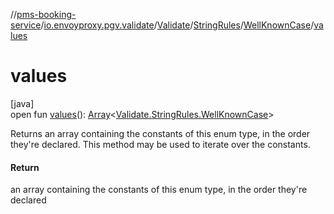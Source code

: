 //[pms-booking-service](../../../../../index.md)/[io.envoyproxy.pgv.validate](../../../index.md)/[Validate](../../index.md)/[StringRules](../index.md)/[WellKnownCase](index.md)/[values](values.md)

# values

[java]\
open fun [values](values.md)(): [Array](https://kotlinlang.org/api/core/kotlin-stdlib/kotlin/-array/index.html)&lt;[Validate.StringRules.WellKnownCase](index.md)&gt;

Returns an array containing the constants of this enum type, in the order they're declared. This method may be used to iterate over the constants.

#### Return

an array containing the constants of this enum type, in the order they're declared